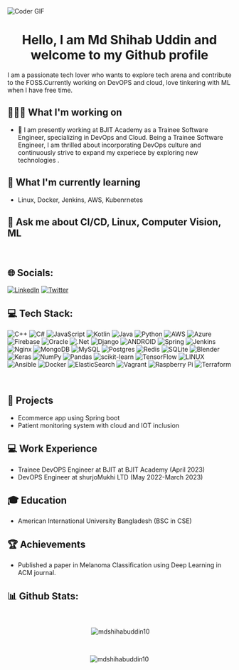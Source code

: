 <img alt="Coder GIF" src="https://raw.githubusercontent.com/mdshihabuddin10/mdshihabuddin10/main/devOPS1.png" style="max-width: 100%;">
<br>

<h1 align="center">Hello, I am Md Shihab Uddin and welcome to my Github profile</h1>
 
<p align="left">I am a passionate tech lover who wants to explore tech arena and contribute to the FOSS.Currently working on DevOPS and cloud, love tinkering with ML when I have free time.</p>


## 👨🏽‍💻 What I'm working on
- 🔭 I am presently working at BJIT Academy as a Trainee Software Engineer, specializing in DevOps and Cloud. Being a Trainee Software Engineer, I am thrilled about incorporating DevOps culture and continuously strive to expand my experiece by exploring new technologies .

## 🧠 What I'm currently learning
- Linux, Docker, Jenkins, AWS, Kubenrnetes
 
## 💬 Ask me about **CI/CD, Linux,  Computer Vision, ML**
<br>


## 🌐 Socials:
[![LinkedIn](https://img.shields.io/badge/LinkedIn-%230077B5.svg?logo=linkedin&logoColor=white)](https://linkedin.com/in/mdshihabuddin10) [![Twitter](https://img.shields.io/badge/Twitter-%231DA1F2.svg?logo=Twitter&logoColor=white)](https://twitter.com/m0ds0h0ihab) 

## 💻 Tech Stack:
![C++](https://img.shields.io/badge/c++-%2300599C.svg?style=for-the-badge&logo=c%2B%2B&logoColor=white) ![C#](https://img.shields.io/badge/c%23-%23239120.svg?style=for-the-badge&logo=c-sharp&logoColor=white) ![JavaScript](https://img.shields.io/badge/javascript-%23323330.svg?style=for-the-badge&logo=javascript&logoColor=%23F7DF1E) ![Kotlin](https://img.shields.io/badge/kotlin-%230095D5.svg?style=for-the-badge&logo=kotlin&logoColor=white) ![Java](https://img.shields.io/badge/java-%23ED8B00.svg?style=for-the-badge&logo=java&logoColor=white) ![Python](https://img.shields.io/badge/python-3670A0?style=for-the-badge&logo=python&logoColor=ffdd54) ![AWS](https://img.shields.io/badge/AWS-%23FF9900.svg?style=for-the-badge&logo=amazon-aws&logoColor=white) ![Azure](https://img.shields.io/badge/azure-%230072C6.svg?style=for-the-badge&logo=azure-devops&logoColor=white) ![Firebase](https://img.shields.io/badge/firebase-%23039BE5.svg?style=for-the-badge&logo=firebase) ![Oracle](https://img.shields.io/badge/Oracle-F80000?style=for-the-badge&logo=oracle&logoColor=white) ![.Net](https://img.shields.io/badge/.NET-5C2D91?style=for-the-badge&logo=.net&logoColor=white) ![Django](https://img.shields.io/badge/django-%23092E20.svg?style=for-the-badge&logo=django&logoColor=white) ![ANDROID](https://img.shields.io/badge/android-%2320232a.svg?style=for-the-badge&logo=android&logoColor=%a4c639) ![Spring](https://img.shields.io/badge/spring-%236DB33F.svg?style=for-the-badge&logo=spring&logoColor=white) ![Jenkins](https://img.shields.io/badge/jenkins-%232C5263.svg?style=for-the-badge&logo=jenkins&logoColor=white) ![Nginx](https://img.shields.io/badge/nginx-%23009639.svg?style=for-the-badge&logo=nginx&logoColor=white) ![MongoDB](https://img.shields.io/badge/MongoDB-%234ea94b.svg?style=for-the-badge&logo=mongodb&logoColor=white) ![MySQL](https://img.shields.io/badge/mysql-%2300f.svg?style=for-the-badge&logo=mysql&logoColor=white) ![Postgres](https://img.shields.io/badge/postgres-%23316192.svg?style=for-the-badge&logo=postgresql&logoColor=white) ![Redis](https://img.shields.io/badge/redis-%23DD0031.svg?style=for-the-badge&logo=redis&logoColor=white) ![SQLite](https://img.shields.io/badge/sqlite-%2307405e.svg?style=for-the-badge&logo=sqlite&logoColor=white) ![Blender](https://img.shields.io/badge/blender-%23F5792A.svg?style=for-the-badge&logo=blender&logoColor=white) ![Keras](https://img.shields.io/badge/Keras-%23D00000.svg?style=for-the-badge&logo=Keras&logoColor=white) ![NumPy](https://img.shields.io/badge/numpy-%23013243.svg?style=for-the-badge&logo=numpy&logoColor=white) ![Pandas](https://img.shields.io/badge/pandas-%23150458.svg?style=for-the-badge&logo=pandas&logoColor=white) ![scikit-learn](https://img.shields.io/badge/scikit--learn-%23F7931E.svg?style=for-the-badge&logo=scikit-learn&logoColor=white) ![TensorFlow](https://img.shields.io/badge/TensorFlow-%23FF6F00.svg?style=for-the-badge&logo=TensorFlow&logoColor=white) ![LINUX](https://img.shields.io/badge/Linux-FCC624?style=for-the-badge&logo=linux&logoColor=black) ![Ansible](https://img.shields.io/badge/ansible-%231A1918.svg?style=for-the-badge&logo=ansible&logoColor=white) ![Docker](https://img.shields.io/badge/docker-%230db7ed.svg?style=for-the-badge&logo=docker&logoColor=white) ![ElasticSearch](https://img.shields.io/badge/-ElasticSearch-005571?style=for-the-badge&logo=elasticsearch) ![Vagrant](https://img.shields.io/badge/vagrant-%231563FF.svg?style=for-the-badge&logo=vagrant&logoColor=white) ![Raspberry Pi](https://img.shields.io/badge/-RaspberryPi-C51A4A?style=for-the-badge&logo=Raspberry-Pi) ![Terraform](https://img.shields.io/badge/terraform-%235835CC.svg?style=for-the-badge&logo=terraform&logoColor=white)

<br>

## 🌟 Projects
 - Ecommerce app using Spring boot
 - Patient monitoring system with cloud and IOT inclusion
 
 ## 💻 Work Experience
- Trainee DevOPS Engineer at BJIT at BJIT Academy (April 2023)
- DevOPS Engineer at shurjoMukhi LTD (May 2022-March 2023)
 <!--
##  📚Training
 -->
## 🎓 Education
- American International University Bangladesh (BSC in CSE)

## 🏆 Achievements
- Published a paper in Melanoma Classification using Deep Learning  in ACM journal.

## 📊 Github Stats:

<br>

<p align="center">&nbsp;<img align="center" src="https://github-readme-stats.vercel.app/api?username=mdshihabuddin10&show_icons=true&locale=en&bg_color=4d5828&text_color=ffffff&repo=convoychat"
    alt="mdshihabuddin10" /></p>

<br>

<p align="center"><img align="center" src="https://github-readme-streak-stats.herokuapp.com/?user=mdshihabuddin10&theme=light&background=bb99ff&date_format=M%20j%5B%2C%20Y%5D" alt="mdshihabuddin10" /></p>

